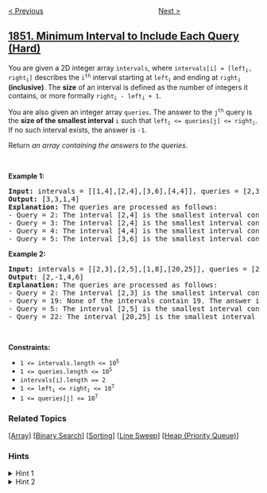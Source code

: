 <!--|This file generated by command(leetcode description); DO NOT EDIT.    |-->
<!--+----------------------------------------------------------------------+-->
<!--|@author    openset <openset.wang@gmail.com>                           |-->
<!--|@link      https://github.com/openset                                 |-->
<!--|@home      https://github.com/openset/leetcode                        |-->
<!--+----------------------------------------------------------------------+-->

[< Previous](../minimum-adjacent-swaps-to-reach-the-kth-smallest-number "Minimum Adjacent Swaps to Reach the Kth Smallest Number")
　　　　　　　　　　　　　　　　
[Next >](../distinct-numbers-in-each-subarray "Distinct Numbers in Each Subarray")

## [1851. Minimum Interval to Include Each Query (Hard)](https://leetcode.com/problems/minimum-interval-to-include-each-query "包含每个查询的最小区间")

<p>You are given a 2D integer array <code>intervals</code>, where <code>intervals[i] = [left<sub>i</sub>, right<sub>i</sub>]</code> describes the <code>i<sup>th</sup></code> interval starting at <code>left<sub>i</sub></code> and ending at <code>right<sub>i</sub></code> <strong>(inclusive)</strong>. The <strong>size</strong> of an interval is defined as the number of integers it contains, or more formally <code>right<sub>i</sub> - left<sub>i</sub> + 1</code>.</p>

<p>You are also given an integer array <code>queries</code>. The answer to the <code>j<sup>th</sup></code> query is the <strong>size of the smallest interval</strong> <code>i</code> such that <code>left<sub>i</sub> &lt;= queries[j] &lt;= right<sub>i</sub></code>. If no such interval exists, the answer is <code>-1</code>.</p>

<p>Return <em>an array containing the answers to the queries</em>.</p>

<p>&nbsp;</p>
<p><strong>Example 1:</strong></p>

<pre>
<strong>Input:</strong> intervals = [[1,4],[2,4],[3,6],[4,4]], queries = [2,3,4,5]
<strong>Output:</strong> [3,3,1,4]
<strong>Explanation:</strong> The queries are processed as follows:
- Query = 2: The interval [2,4] is the smallest interval containing 2. The answer is 4 - 2 + 1 = 3.
- Query = 3: The interval [2,4] is the smallest interval containing 3. The answer is 4 - 2 + 1 = 3.
- Query = 4: The interval [4,4] is the smallest interval containing 4. The answer is 4 - 4 + 1 = 1.
- Query = 5: The interval [3,6] is the smallest interval containing 5. The answer is 6 - 3 + 1 = 4.
</pre>

<p><strong>Example 2:</strong></p>

<pre>
<strong>Input:</strong> intervals = [[2,3],[2,5],[1,8],[20,25]], queries = [2,19,5,22]
<strong>Output:</strong> [2,-1,4,6]
<strong>Explanation:</strong> The queries are processed as follows:
- Query = 2: The interval [2,3] is the smallest interval containing 2. The answer is 3 - 2 + 1 = 2.
- Query = 19: None of the intervals contain 19. The answer is -1.
- Query = 5: The interval [2,5] is the smallest interval containing 5. The answer is 5 - 2 + 1 = 4.
- Query = 22: The interval [20,25] is the smallest interval containing 22. The answer is 25 - 20 + 1 = 6.
</pre>

<p>&nbsp;</p>
<p><strong>Constraints:</strong></p>

<ul>
	<li><code>1 &lt;= intervals.length &lt;= 10<sup>5</sup></code></li>
	<li><code>1 &lt;= queries.length &lt;= 10<sup>5</sup></code></li>
	<li><code>intervals[i].length == 2</code></li>
	<li><code>1 &lt;= left<sub>i</sub> &lt;= right<sub>i</sub> &lt;= 10<sup>7</sup></code></li>
	<li><code>1 &lt;= queries[j] &lt;= 10<sup>7</sup></code></li>
</ul>

### Related Topics
  [[Array](../../tag/array/README.md)]
  [[Binary Search](../../tag/binary-search/README.md)]
  [[Sorting](../../tag/sorting/README.md)]
  [[Line Sweep](../../tag/line-sweep/README.md)]
  [[Heap (Priority Queue)](../../tag/heap-priority-queue/README.md)]

### Hints
<details>
<summary>Hint 1</summary>
Is there a way to order the intervals and queries such that it takes less time to query?
</details>

<details>
<summary>Hint 2</summary>
Is there a way to add and remove intervals by going from the smallest query to the largest query to find the minimum size?
</details>
